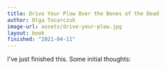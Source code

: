 ```yaml
---
title: Drive Your Plow Over the Bones of the Dead
author: Olga Tocarczuk
image-url: assets/drive-your-plow.jpg
layout: book
finished: "2021-04-11"
---
```


I've just finished this. Some initial thoughts:

